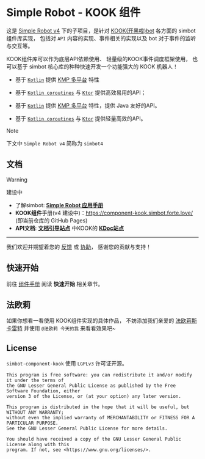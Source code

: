 # Simple Robot - KOOK 组件

这是 
[Simple Robot v4][simbot4] 
下的子项目，是针对
[KOOK(开黑啦)bot](https://developer.kookapp.cn/doc/reference)
各方面的 simbot 组件库实现，
包括对 `API` 内容的实现、事件相关的实现以及 bot 对于事件的监听与交互等。

KOOK组件库可以作为底层API依赖使用、
轻量级的KOOK事件调度框架使用，
也可以基于 simbot 核心库的种种快速开发一个功能强大的 KOOK 机器人！

- 基于 [`Kotlin`](https://kotlinlang.org/) 提供 [KMP 多平台](https://kotlinlang.org/docs/multiplatform.html) 特性
- 基于 [`Kotlin coroutines`](https://github.com/Kotlin/kotlinx.coroutines) 与 [`Ktor`](https://ktor.io/) 提供高效易用的API；

- 基于 [`Kotlin`](https://kotlinlang.org/) 提供 [KMP 多平台](https://kotlinlang.org/docs/multiplatform.html) 特性，提供 Java 友好的API。
- 基于 [`Kotlin coroutines`](https://github.com/Kotlin/kotlinx.coroutines) 与 [`Ktor`](https://ktor.io/) 提供轻量高效的API。

> [!Note]
> 下文中 `Simple Robot v4` 简称为 `simbot4`

## 文档

> [!warning]
> 建设中

- 了解simbot: [**Simple Robot 应用手册**](https://simbot.forte.love)
- **KOOK组件**手册(v4 建设中)：<https://component-kook.simbot.forte.love/> (即当前仓库的 GitHub Pages)
- **API文档**: [**文档引导站点**](https://docs.simbot.forte.love) 中KOOK的 [**KDoc站点**](https://docs.simbot.forte.love/components/qq-guild)

---

我们欢迎并期望着您的
[反馈](https://github.com/simple-robot/simbot-component-qq-guild/issues)
或
[协助](https://github.com/simple-robot/simbot-component-qq-guild/pulls)，
感谢您的贡献与支持！

## 快速开始

前往 [组件手册][website] 阅读 **快速开始** 相关章节。

## 法欧莉

如果你想看一看使用 KOOK组件实现的具体作品，
不妨添加我们亲爱的 [法欧莉斯卡雷特](https://www.kookapp.cn/app/oauth2/authorize?id=10250&permissions=197958144&client_id=jqdlyHK85xe1i5Bo&redirect_uri=&scope=bot) 
并使用 `@法欧莉 今天的我` 来看看效果吧~


## License

`simbot-component-kook` 使用 `LGPLv3` 许可证开源。

```
This program is free software: you can redistribute it and/or modify it under the terms of 
the GNU Lesser General Public License as published by the Free Software Foundation, either 
version 3 of the License, or (at your option) any later version.

This program is distributed in the hope that it will be useful, but WITHOUT ANY WARRANTY;
without even the implied warranty of MERCHANTABILITY or FITNESS FOR A PARTICULAR PURPOSE. 
See the GNU Lesser General Public License for more details.

You should have received a copy of the GNU Lesser General Public License along with this 
program. If not, see <https://www.gnu.org/licenses/>.
```

[m-api]: simbot-component-kook-api
[m-stdlib]: simbot-component-kook-stdlib
[m-core]: simbot-component-kook-core
[simbot4]: https://github.com/simple-robot/simpler-robot

[website]: https://component-kook.simbot.forte.love/
